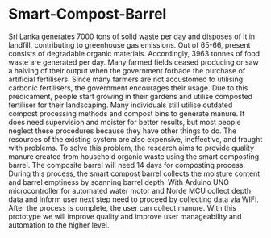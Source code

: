 # Smart-Compost-Barrel

Sri Lanka generates 7000 tons of solid waste per day and disposes of it in landfill, contributing 
to greenhouse gas emissions. Out of 65-66, present consists of degradable organic materials. 
Accordingly, 3963 tonnes of food waste are generated per day. Many farmed fields ceased 
producing or saw a halving of their output when the government forbade the purchase of 
artificial fertilisers. Since many farmers are not accustomed to utilising carbonic fertilisers, 
the government encourages their usage. Due to this predicament, people start growing in 
their gardens and utilise composted fertiliser for their landscaping. Many individuals still 
utilise outdated compost processing methods and compost bins to generate manure. It does 
need supervision and moister for better results, but most people neglect these procedures 
because they have other things to do. The resources of the existing system are also expensive, 
ineffective, and fraught with problems. To solve this problem, the research aims to provide 
quality manure created from household organic waste using the smart composting barrel. 
The composite barrel will need 14 days for composting process. During this process, the smart 
compost barrel collects the moisture content and barrel emptiness by scanning barrel depth. 
With Arduino UNO microcontroller for automated water motor and Norde MCU collect depth 
data and inform user next step need to proceed by collecting data via WIFI. After the process 
is complete, the user can collect manure. With this prototype we will improve quality and 
improve user manageability and automation to the higher level.
